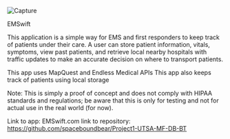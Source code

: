 ![Capture](https://user-images.githubusercontent.com/86039208/133525122-c5989bb6-ec2e-4b53-ae1c-8cf7887c3052.PNG)


EMSwift

This application is a simple way for EMS and first responders to keep track of patients under their care. A user can store patient information, vitals, symptoms, view past patients, and retrieve local nearby hospitals with traffic updates to make an accurate decision on where to transport patients.

This app uses MapQuest and Endless Medical APIs
This app also keeps track of patients using local storage

Note: This is simply a proof of concept and does not comply with HIPAA standards and regulations; be aware that this is only for testing and not for actual use in the real world (for now).

Link to app: EMSwift.com
link to repository: https://github.com/spaceboundbear/Project1-UTSA-MF-DB-BT
